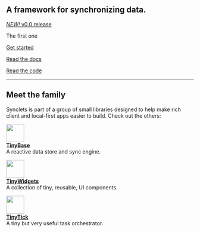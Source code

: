 <link rel="preload" as="image" href="https://tinybase.org/favicon.svg?asImg"><link rel="preload" as="image" href="https://tinywidgets.org/favicon.svg?asImg"><link rel="preload" as="image" href="https://tinytick.org/favicon.svg?asImg"><section id="hero"><h2 id="a-framework-for-synchronizing-data">A framework for synchronizing data.</h2></section><p><a href="https://synclets.org/guides/releases/#v0-0"><em>NEW!</em> v0.0 release</a></p><p><span id="one-with">The first one</span></p><p><a class="start" href="https://synclets.org/guides/getting-started/">Get started</a></p><p><a href="https://synclets.org/api/synclets">Read the docs</a></p><p><a href="https://github.com/tinyplex/synclets">Read the code</a></p><hr><section id="family"><h2 id="meet-the-family">Meet the family</h2><p>Synclets is part of a group of small libraries designed to help make rich client and local-first apps easier to build. Check out the others:</p><p><a href="https://tinybase.org" target="_blank"><img src="https://tinybase.org/favicon.svg?asImg" width="48"><br><b>TinyBase</b></a><br>A reactive data store and sync engine.</p><p><a href="https://tinywidgets.org" target="_blank"><img src="https://tinywidgets.org/favicon.svg?asImg" width="48"><br><b>TinyWidgets</b></a><br>A collection of tiny, reusable, UI components.</p><p><a href="https://tinytick.org" target="_blank"><img src="https://tinytick.org/favicon.svg?asImg" width="48"><br><b>TinyTick</b></a><br>A tiny but very useful task orchestrator.</p></section>